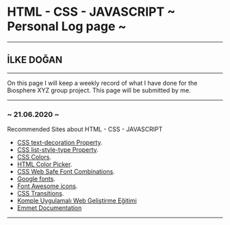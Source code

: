 # HTML - CSS - JAVASCRIPT ~ Personal Log page ~
****
## İLKE DOĞAN 
****

On this page I will keep a weekly record of what I have done for the Bıosphere XYZ group project. This page will be submitted by me.

---

### ~ 21.06.2020 ~
 Recommended Sites about HTML - CSS - JAVASCRIPT
 - [CSS text-decoration Property](https://www.w3schools.com/cssref/pr_text_text-decoration.asp).
 - [CSS list-style-type Property](https://www.w3schools.com/cssref/pr_list-style-type.asp).
- [CSS Colors](https://www.w3schools.com/cssref/css_colors.asp).
- [HTML Color Picker](https://www.w3schools.com/colors/colors_picker.asp).
- [CSS Web Safe Font Combinations](https://www.w3schools.com/cssref/css_websafe_fonts.asp).
- [Google fonts](https://fonts.google.com/).
- [Font Awesome icons](https://fontawesome.com/start).
- [CSS Transitions](https://www.w3schools.com/css/css3_transitions.asp).
- [Komple Uygulamalı Web Geliştirme Eğitimi](https://sadikturan.com/bootstrap-4/bootstrap-nedir/1195)
- [Emmet Documentation](https://docs.emmet.io/cheat-sheet/)
****
